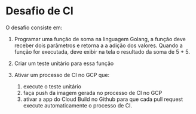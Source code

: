 # Desafio de CI

O desafio consiste em:

1. Programar uma função de soma na linguagem Golang, a função deve
receber dois parâmetros e retorna a a adição dos valores. Quando a função for executada, deve exibir na tela o resultado da soma de 5 + 5. 

1. Criar um teste unitário para essa função

1. Ativar um processo de CI no GCP que:
    1. execute o teste unitário
    1. faça push da imagem gerada no processo de CI no GCP
    1. ativar a app do Cloud Build no Github para que cada pull request execute automaticamente o processo de CI.
    
   